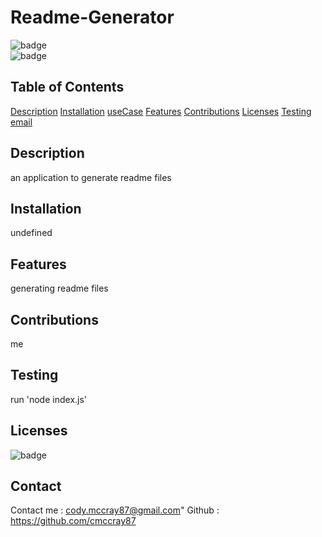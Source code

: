 
  # Readme-Generator
  ![badge](https://img.shields.io/github/languages/top/cmccray87/undefined)
  <br> 
  ![badge](https://img.shields.io/github/languages/count/cmccray87/undefined)
  <br>
  ## Table of Contents

  [Description](#description)
  [Installation](#installation)
  [useCase](#useCase)
  [Features](#features)
  [Contributions](#contributions)
  [Licenses](#licenses)
  [Testing](#testing)
  [email](#email)

  ## Description

  an application to generate readme files
  <br>

  ## Installation
  undefined
  <br>

  ## Features
  generating readme files
  <br>

  ## Contributions
  me

  ## Testing
  run 'node index.js'

  ## Licenses
  ![badge](https://img.shields.io/badge/license-undefined-important)

  ## Contact
  Contact me : <a href="mailto:cody.mccray87@gmail.com">cody.mccray87@gmail.com</a>"
  Github : <a href="https://github.com/cmccray87">https://github.com/cmccray87</a>
